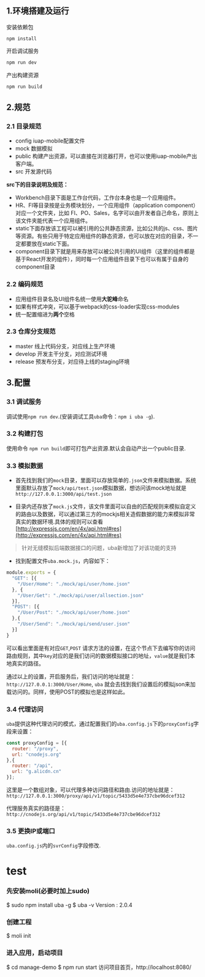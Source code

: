 
## 1.环境搭建及运行

安装依赖包

```
npm install
```

开启调试服务

```bash
npm run dev
```

产出构建资源

```bash
npm run build
```


## 2.规范

### 2.1 目录规范

- config iuap-mobile配置文件
- mock 数据模拟
- public 构建产出资源，可以直接在浏览器打开，也可以使用iuap-mobile产出客户端。
- src 开发源代码

**src下的目录说明及规范：**

- Workbench目录下面是工作台代码，工作台本身也是一个应用组件。
- HR、FI等目录按是业务模块划分，一个应用组件（application component）对应一个文件夹，比如 FI、PO、Sales，名字可以由开发者自己命名，原则上该文件夹能代表一个应用组件。
- static下面存放该工程可以被引用的公共静态资源，比如公共的js、css、图片等资源。有些只用于特定应用组件的静态资源，也可以放在对应的目录，不一定都要放在static下面。
- component目录下就是用来存放可以被公共引用的UI组件（这里的组件都是基于React开发的组件），同时每一个应用组件目录下也可以有属于自身的component目录

### 2.2 编码规范

- 应用组件目录名及UI组件名统一使用**大驼峰**命名
- 如果有样式冲突，可以基于webpack的css-loader实现css-modules
- 统一配置缩进为**两个**空格

### 2.3 仓库分支规范

- master 线上代码分支，对应线上生产环境
- develop 开发主干分支，对应测试环境
- release 预发布分支，对应待上线的staging环境

## 3.配置

### 3.1 调试服务

调试使用`npm run dev`.(安装调试工具`uba`命令：`npm i uba -g`).

### 3.2 构建打包

使用命令 `npm run build`即可打包产出资源.默认会自动产出一个public目录.


### 3.3 模拟数据

- 首先找到我们的`mock`目录，里面可以存放简单的`.json`文件来模拟数据。系统里面默认存放了`mock/api/test.json`模拟数据，想访问该mock地址就是`http://127.0.0.1:3000/api/test.json`

- 目录内还存放了`mock.js`文件，该文件里面可以自由的匹配规则来模拟自定义的路由以及数据，可以通过第三方的mockjs相关造假数据的能力来模拟非常真实的数据环境.具体的规则可以查看[http://expressjs.com/en/4x/api.html#res](http://expressjs.com/en/4x/api.html#res)

> 针对无缝模拟后端数据接口的问题，uba新增加了对该功能的支持

- 找到配置文件`uba.mock.js`，内容如下：

```js
module.exports = {
  "GET": [{
    "/User/Home": "./mock/api/user/home.json"
  }, {
    "/User/Get": "./mock/api/user/allsection.json"
  }],
  "POST": [{
    "/User/Post": "./mock/api/user/home.json"
  },{
    "/User/Send": "./mock/api/send/user.json"
  }]
}

```
可以看出里面是有对应`GET`,`POST` 请求方法的设置，在这个节点下去编写你的访问路由规则，其中`key`对应的是我们访问的数据模拟接口的地址，`value`就是我们本地真实的路径。

通过以上的设置，开启服务后，我们访问的地址就是：`http://127.0.0.1:3000/User/Home`, `uba` 就会去找到我们设置后的模拟json来加载访问的。同样，使用POST的模拟也是这样如此。

### 3.4 代理访问

`uba`提供这种代理访问的模式，通过配置我们的`uba.config.js`下的`proxyConfig`字段来设置：

```js
const proxyConfig = [{
  router: "/proxy",
  url: "cnodejs.org"
},{
  router: "/api",
  url: "g.alicdn.cn"
}];
```
这里是一个数组对象，可以代理多种访问路径和路由.访问的地址就是：`http://127.0.0.1:3000/proxy/api/v1/topic/5433d5e4e737cbe96dcef312`

代理服务真实的路径是：`http://cnodejs.org/api/v1/topic/5433d5e4e737cbe96dcef312`

### 3.5 更换IP或端口

`uba.config.js`内的`svrConfig`字段修改.

# test
### 先安装moli(必要时加上sudo)

$ sudo npm install uba -g
$ uba -v
Version : 2.0.4
### 创建工程
$ moli init

### 进入应用，启动项目
$ cd manage-demo
$ npm run start
访问项目首页，http://localhost:8080/
